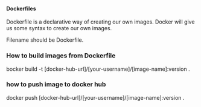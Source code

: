 #### Dockerfiles
Dockerfile is a declarative way of creating our own images. Docker will give us some syntax 
to create our own images.

Filename should be Dockerfile.

### How to build images from Dockerfile

bocker build -t [docker-hub-url]/[your-username]/[image-name]:version .

### how to push image to docker hub

docker push [docker-hub-url]/[your-username]/[image-name]:version .